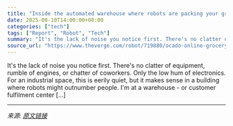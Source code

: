 ```yaml
---
title: "Inside the automated warehouse where robots are packing your groceries"
date: 2025-08-10T14:00:00+08:00
categories: ["tech"]
tags: ["Report", "Robot", "Tech"]
summary: "It's the lack of noise you notice first. There's no clatter of equipment, rumble of engines, or chatter of coworkers. Only the low hum of electronics. For an industrial space, this is eerily quiet, bu"
source_url: "https://www.theverge.com/robot/719880/ocado-online-grocery-automation-krogers-luton-ogrp-robot-grid"
---
```


It's the lack of noise you notice first. There's no clatter of equipment, rumble of engines, or chatter of coworkers. Only the low hum of electronics. For an industrial space, this is eerily quiet, but it makes sense in a building where robots might outnumber people. I'm at a warehouse - or customer fulfilment center [&#8230;]

---

*来源: [原文链接](https://www.theverge.com/robot/719880/ocado-online-grocery-automation-krogers-luton-ogrp-robot-grid)*
